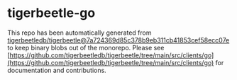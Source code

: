 # tigerbeetle-go
This repo has been automatically generated from [tigerbeetledb/tigerbeetle@7a724369d85c378b9eb311cb41853cef58ecc07e](https://github.com/tigerbeetledb/tigerbeetle/commit/7a724369d85c378b9eb311cb41853cef58ecc07e) to keep binary blobs out of the monorepo. Please see [https://github.com/tigerbeetledb/tigerbeetle/tree/main/src/clients/go](https://github.com/tigerbeetledb/tigerbeetle/tree/main/src/clients/go) for documentation and contributions.
